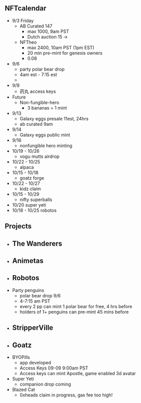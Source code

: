 ## NFTcalendar
- 9/3 Friday
  - AB Curated 147
    - max 1000, 9am PST
    - Dutch auction 15 -> 
  - NFTheo
    - max 2400, 10am PST (1pm EST)
    - 20 min pre-mint for genesis owners
    - 0.08
- 9/6
  - party polar bear drop
  - 4am est - 7:15 est 
  - 
- 9/9 
  - 药丸 access keys
- Future   
  - Non-fungible-hero
    - 3 bananas = 1 mint
- 9/13 
  - Galaxy eggs presale 11est, 24hrs
  - ab curated 9am
- 9/14
  - Galaxy eggs public mint
- 9/16
  - nonfungible hero minting
- 10/19 - 10/26
  - vogu mutts airdrop
- 10/22 - 10/25
  - alpaca 
- 10/15 - 10/18
  - goatz forge
- 10/22 - 10/27
  - kidz claim
- 10/15 - 10/29
  - nifty superballs
- 10/20 super yeti
- 10/18 - 10/25 robotos
  
  
## Projects
- The Wanderers
  -
- Animetas
  -
- Robotos
  -
- Party penguins 
  - polar bear drop 9/6
  - 4-7:15 am PST
  - every 2 pp can mint 1 polar bear for free, 4 hrs before
  - holders of 1+ penguins can pre-mint 45 mins before 
- StripperVille
  -
- Goatz
  -
- BYOPills
  - app developed 
  - Access Keys 09-09 9:00am PST
  - Access keys can mint Apostle, game enabled 3d avatar
- Super Yeti
  - companion drop coming
- Blazed Cat
  - 0xheads claim in progress, gas fee too high!
